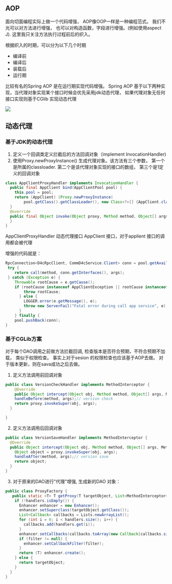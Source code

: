 ## AOP

   面向切面编程实际上做一个代码增强， AOP像OOP一样是一种编程范式。 我们不光可以对方法进行增强，
也可以对构造函数，字段进行增强。(例如使用aspect J). 这里我只关注方法执行过程前后的织入。

   根据织入的时期，可以分为以下几个时期

-    编译前
-    编译后
-    装载后
-    运行期

比较有名的Spring AOP 是在运行期实现代码增强。
Spring AOP 基于以下两种实现，当代理对象实现某个接口时候会优先采用jdk动态代理， 如果代理对象无任何接口实现则基于CGlib 实现动态代理

![](http://www.baeldung.com/wp-content/uploads/2017/10/springaop-process.png) 


## 动态代理

### 基于JDK的动态代理

  1. 定义一个回调类定义拦截后的方法回调对象（implement InvocationHandler)
  2. 使用Proxy.newProxyInstance() 生成代理对象。该方法有三个参数， 第一个是所属的classloader.
  第二个是该代理对象实现的接口的数组， 第三个是1定义的回调对象

```java
class AppClientProxyHandler implements InvocationHandler {
  public final AppClient bind(AppClientPool pool) {
    this.pool = pool;
    return (AppClient) (Proxy.newProxyInstance(
        pool.getClass().getClassLoader(), new Class<?>[] {AppClient.class}, this));    
  }
  @override
  public final Object invoke(Object proxy, Method method, Object[] args) throws Throwable {
  }
}

```
AppClientProxyHandler 动态代理接口 AppClient 接口，对于applient 接口的调用都会被代理

增强的代码就是：

```Java
RpcConnection<D4cRpcClient, CommD4cService.Client> conn = pool.getAvailableConnnection();
 try {
    return call(method, conn.getInterfaces(), args);
 } catch (Exception e) {
    Throwable rootCause = e.getCause();
    if (rootCause instanceof AppClientException || rootCause instanceof UtilException) {
        throw rootCause;
      } else {
        LOGGER.error(e.getMessage(), e);
        throw new ServerFail("Fatal error during call app service", e);
      }
    } finally {
   	pool.pushBack(conn);
}
```

### 基于CGLib方案

对于每个DAO调用之前做方法拦截回调, 检查版本是否符合预期，不符合预期不加载， 类似于权限检查。
事实上对于sesion 的权限检查也应该基于AOP去做。 对于版本更新，则在sava成功之后去做。

 1. 定义方法调用前回调对象

``` java
public class VersionCheckHandler implements MethodInterceptor {
	@Override
	public Object intercept(Object obj, Method method, Object[] args, MethodProxy proxy) throws Throwable {
    handleBefore(method, args);// version check
    return proxy.invokeSuper(obj, args);
  }

}

```
 2. 定义方法调用后回调对象

```java
public class VersionSaveHandler implements MethodInterceptor {
  @Override
  public Object intercept(Object obj, Method method, Object[] args, MethodProxy proxy) throws Throwable {
    Object object = proxy.invokeSuper(obj, args);
    handleAfter(method, args);// version save
    return object;
  }
}
```
 3. 对于原来的DAO进行"代理"增强, 生成新的DAO 对象：

```java
public class ProxyFactory {
   public static <T> T getProxy(T targetObject, List<MethodInterceptor> handlers, CallbackFilter filter) {
    if (!handlers.isEmpty()) {
      Enhancer enhancer = new Enhancer();
      enhancer.setSuperclass(targetObject.getClass());
      List<Callback> callbacks = Lists.newArrayList();
      for (int i = 0; i < handlers.size(); i++) {
        callbacks.add(handlers.get(i));
      }
      enhancer.setCallbacks(callbacks.toArray(new Callback[callbacks.size()]));
      if (filter != null) {
        enhancer.setCallbackFilter(filter);
      }
      return (T) enhancer.create();
    } else {
      return targetObject;
    }
  }
}
```
